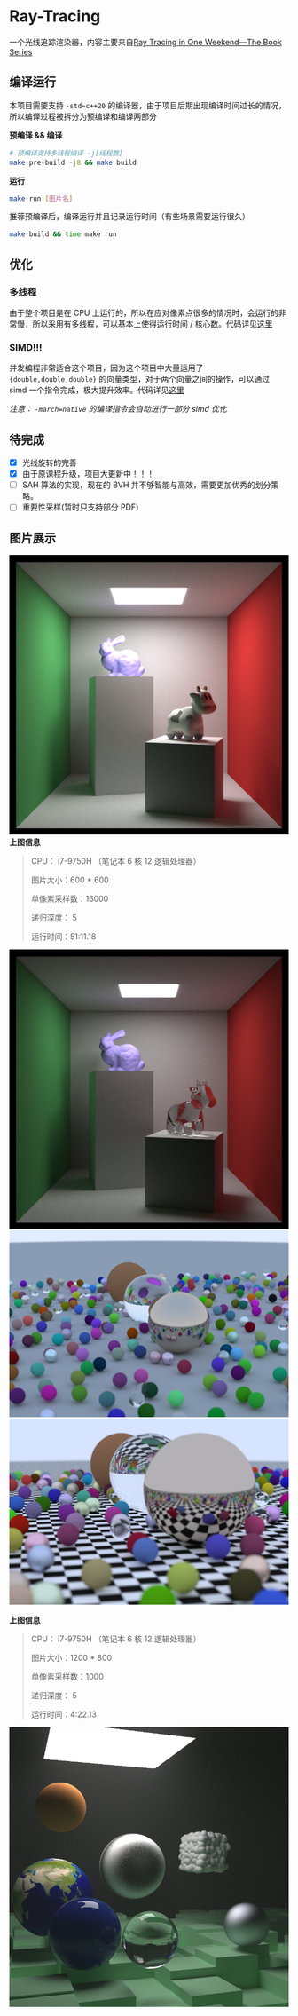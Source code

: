 # Ray-Tracing

一个光线追踪渲染器，内容主要来自[Ray Tracing in One Weekend—The Book Series](https://raytracing.github.io/)

## 编译运行

本项目需要支持 `-std=c++20` 的编译器，由于项目后期出现编译时间过长的情况，所以编译过程被拆分为预编译和编译两部分

**预编译 && 编译**
```sh
# 预编译支持多线程编译 -j[线程数]
make pre-build -j8 && make build 
```

**运行**
```sh
make run [图片名]
```

推荐预编译后，编译运行并且记录运行时间（有些场景需要运行很久）
```sh
make build && time make run
```

## 优化

### 多线程

由于整个项目是在 CPU 上运行的，所以在应对像素点很多的情况时，会运行的非常慢，所以采用有多线程，可以基本上使得运行时间 / 核心数。代码详见[这里](https://github.com/clumsy-sy/Ray-Tracing/blob/main/src/renderer/Renderer.hpp#L75)

### SIMD!!!

并发编程非常适合这个项目，因为这个项目中大量运用了 `{double,double,double}` 的向量类型，对于两个向量之间的操作，可以通过 simd 一个指令完成，极大提升效率。代码详见[这里](https://github.com/clumsy-sy/Ray-Tracing/blob/main/src/vector/vec3dx4.h#L11C1-L11C1)

*注意： `-march=native` 的编译指令会自动进行一部分 simd 优化*

## 待完成

- [x] 光线旋转的完善
- [x] 由于原课程升级，项目大更新中！！！
- [ ] SAH 算法的实现，现在的 BVH 并不够智能与高效，需要更加优秀的划分策略。
- [ ] 重要性采样(暂时只支持部分 PDF)

## 图片展示

![Alt](images/zooTex.bmp)
**上图信息**
> 
> CPU： i7-9750H （笔记本 6 核 12 逻辑处理器）
> 
> 图片大小：600 * 600
> 
> 单像素采样数：16000
>
> 递归深度： 5 
>
> 运行时间：51:11.18


![Alt](images/zoo16384.bmp)
![Alt](images/balls_simple_400.bmp)
![Alt](images/checker_balls_400.bmp)

**上图信息**
> 
> CPU： i7-9750H （笔记本 6 核 12 逻辑处理器）
> 
> 图片大小：1200 * 800
> 
> 单像素采样数：1000
>
> 递归深度： 5 
>
> 运行时间：4:22.13

![Alt](images/all_20000.bmp)
